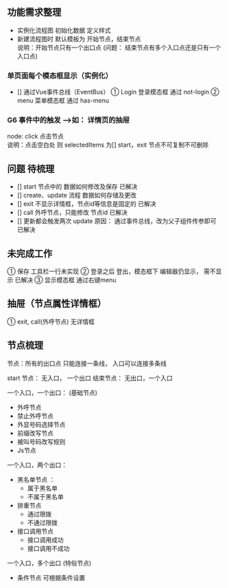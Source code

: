 

## 功能需求整理
-  实例化流程图 初始化数据 定义样式
-  新建流程图时 默认模板为 开始节点，结束节点  
      说明：开始节点只有一个出口点 (问题：  结束节点有多个入口点还是只有一个入口点)


### 单页面每个模态框显示（实例化）
- [] 通过Vue事件总线（EventBus）
① Login 登录模态框  通过 not-login
② menu  菜单模态框  通过 has-menu


### G6 事件中的触发  -->如： 详情页的抽屉
node: click  点击节点  
  说明：点击空白处 则 selectedItems 为[]
       start，exit 节点不可复制不可删除


## 问题 待梳理
- [] start 节点中的 数据如何修改及保存                 已解决
- [] create、update 流程 数据如何存储及更改   
- [] exit 不显示详情框，节点id等信息是固定的            已解决
- [] call 外呼节点，只能修改 节点id                   已解决
- [] 更新都会触发两次 update        原因： 通过事件总线，改为父子组件传参即可     已解决

## 未完成工作
① 保存   工具栏一行未实现
② 登录之后 登出，模态框下 编辑器仍显示， 需不显示        已解决
③ 显示模态框   通过右键menu



## 抽屉（节点属性详情框）
① exit, call(外呼节点) 无详情框

## 节点梳理
节点：所有的出口点 只能连接一条线， 入口可以连接多条线

start 节点： 无入口， 一个出口
结束节点： 无出口，一个入口

一个入口，一个出口： (基础节点)
* 外呼节点
* 禁止外呼节点
* 外显号码选择节点
* 前缀改写节点
* 被叫号码改写规则
* Js节点

一个入口，两个出口：  
* 黑名单节点 ： 
    * 属于黑名单
    * 不属于黑名单
* 排重节点
    * 通过限拨
    * 不通过限拨
* 接口调用节点
    * 接口调用成功
    * 接口调用不成功

一个入口，多个出口   (特俗节点)
* 条件节点   可根据条件设置